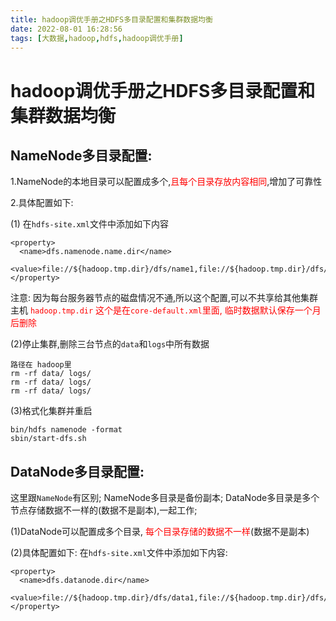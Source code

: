 ```yaml
---
title: hadoop调优手册之HDFS多目录配置和集群数据均衡
date: 2022-08-01 16:28:56
tags: [大数据,hadoop,hdfs,hadoop调优手册]
---
```

# hadoop调优手册之HDFS多目录配置和集群数据均衡

## NameNode多目录配置:
1.NameNode的本地目录可以配置成多个,<font color='red'>且每个目录存放内容相同</font>,增加了可靠性

2.具体配置如下:
<!--more-->

(1) 在`hdfs-site.xml`文件中添加如下内容
```
<property>
  <name>dfs.namenode.name.dir</name>
  <value>file://${hadoop.tmp.dir}/dfs/name1,file://${hadoop.tmp.dir}/dfs/name2</value>
</property>
```
注意: 因为每台服务器节点的磁盘情况不通,所以这个配置,可以不共享给其他集群主机
<font color='red'>`hadoop.tmp.dir` 这个是在`core-default.xml`里面, 临时数据默认保存一个月后删除</font>


(2)停止集群,删除三台节点的`data`和`logs`中所有数据
```
路径在 hadoop里
rm -rf data/ logs/
rm -rf data/ logs/
rm -rf data/ logs/
```

(3)格式化集群并重启
```
bin/hdfs namenode -format
sbin/start-dfs.sh
```

## DataNode多目录配置:
这里跟`NameNode`有区别;
NameNode多目录是备份副本;
DataNode多目录是多个节点存储数据不一样的(数据不是副本),一起工作;

(1)DataNode可以配置成多个目录,
<font color='red'>每个目录存储的数据不一样</font>(数据不是副本)

(2)具体配置如下:
在`hdfs-site.xml`文件中添加如下内容:
```
<property>
  <name>dfs.datanode.dir</name>
  <value>file://${hadoop.tmp.dir}/dfs/data1,file://${hadoop.tmp.dir}/dfs/data2</value>
</property>
```

